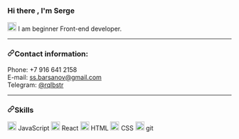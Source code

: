<article class="markdown-body entry-content container-lg" itemprop="text"><h3>Hi there , I'm  Serge </h3>
<p><g-emoji class="g-emoji" alias="star" fallback-src="https://github.githubassets.com/images/icons/emoji/unicode/2b50.png"><img class="emoji" alt="star" height="20" width="20" src="https://github.githubassets.com/images/icons/emoji/unicode/2b50.png"></g-emoji> I am beginner Front-end developer.</p>

<hr>
<h3><a id="user-content-contact-information" class="anchor" aria-hidden="true" href="#contact-information"><svg class="octicon octicon-link" viewBox="0 0 16 16" version="1.1" width="16" height="16" aria-hidden="true"><path fill-rule="evenodd" d="M7.775 3.275a.75.75 0 001.06 1.06l1.25-1.25a2 2 0 112.83 2.83l-2.5 2.5a2 2 0 01-2.83 0 .75.75 0 00-1.06 1.06 3.5 3.5 0 004.95 0l2.5-2.5a3.5 3.5 0 00-4.95-4.95l-1.25 1.25zm-4.69 9.64a2 2 0 010-2.83l2.5-2.5a2 2 0 012.83 0 .75.75 0 001.06-1.06 3.5 3.5 0 00-4.95 0l-2.5 2.5a3.5 3.5 0 004.95 4.95l1.25-1.25a.75.75 0 00-1.06-1.06l-1.25 1.25a2 2 0 01-2.83 0z"></path></svg></a>Contact information:</h3>
<p>Phone: +7 916 641 2158<br>
E-mail: <a href="mailto:ss.barsanov@gmail.com">ss.barsanov@gmail.com</a><br>
Telegram: <a href="https://t.me/rqlbstr" rel="nofollow">@rqlbstr</a></p>
<hr>
<h3><a id="user-content-skills" class="anchor" aria-hidden="true" href="#skills"><svg class="octicon octicon-link" viewBox="0 0 16 16" version="1.1" width="16" height="16" aria-hidden="true"><path fill-rule="evenodd" d="M7.775 3.275a.75.75 0 001.06 1.06l1.25-1.25a2 2 0 112.83 2.83l-2.5 2.5a2 2 0 01-2.83 0 .75.75 0 00-1.06 1.06 3.5 3.5 0 004.95 0l2.5-2.5a3.5 3.5 0 00-4.95-4.95l-1.25 1.25zm-4.69 9.64a2 2 0 010-2.83l2.5-2.5a2 2 0 012.83 0 .75.75 0 001.06-1.06 3.5 3.5 0 00-4.95 0l-2.5 2.5a3.5 3.5 0 004.95 4.95l1.25-1.25a.75.75 0 00-1.06-1.06l-1.25 1.25a2 2 0 01-2.83 0z"></path></svg></a>Skills</h3>
<p><g-emoji class="g-emoji" alias="ballot_box_with_check" fallback-src="https://github.githubassets.com/images/icons/emoji/unicode/2611.png"><img class="emoji" alt="ballot_box_with_check" height="20" width="20" src="https://github.githubassets.com/images/icons/emoji/unicode/2611.png"></g-emoji> JavaScript
<g-emoji class="g-emoji" alias="ballot_box_with_check" fallback-src="https://github.githubassets.com/images/icons/emoji/unicode/2611.png"><img class="emoji" alt="ballot_box_with_check" height="20" width="20" src="https://github.githubassets.com/images/icons/emoji/unicode/2611.png"></g-emoji> React
<g-emoji class="g-emoji" alias="ballot_box_with_check" fallback-src="https://github.githubassets.com/images/icons/emoji/unicode/2611.png"><img class="emoji" alt="ballot_box_with_check" height="20" width="20" src="https://github.githubassets.com/images/icons/emoji/unicode/2611.png"></g-emoji> HTML
<g-emoji class="g-emoji" alias="ballot_box_with_check" fallback-src="https://github.githubassets.com/images/icons/emoji/unicode/2611.png"><img class="emoji" alt="ballot_box_with_check" height="20" width="20" src="https://github.githubassets.com/images/icons/emoji/unicode/2611.png"></g-emoji> CSS
<g-emoji class="g-emoji" alias="ballot_box_with_check" fallback-src="https://github.githubassets.com/images/icons/emoji/unicode/2611.png"><img class="emoji" alt="ballot_box_with_check" height="20" width="20" src="https://github.githubassets.com/images/icons/emoji/unicode/2611.png"></g-emoji> git</p>
</article>
